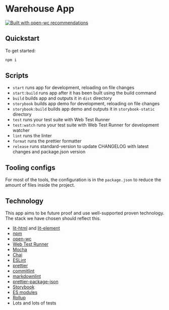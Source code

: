 # Warehouse App

[![Built with open-wc recommendations](https://img.shields.io/badge/built%20with-open--wc-blue.svg)](https://github.com/open-wc)

## Quickstart

To get started:

```bash
npm i
```

## Scripts

- `start` runs app for development, reloading on file changes
- `start:build` runs app after it has been built using the build command
- `build` builds app and outputs it in `dist` directory
- `storybook` builds app demo for development, reloading on file changes
- `storybook:build` builds app demo and outputs it in `storybook-static` directory
- `test` runs your test suite with Web Test Runner
- `test:watch` runs your test suite with Web Test Runner for development watcher
- `lint` runs the linter
- `format` runs the prettier formatter
- `release` runs standard-version to update CHANGELOG with latest changes and package.json version

## Tooling configs

For most of the tools, the configuration is in the `package.json` to reduce the amount of files inside the  project.

## Technology

This app aims to be future proof and use well-supported proven technology. The stack we have chosen should reflect this.

- [lit-html](https://lit-html.polymer-project.org) and [lit-element](https://lit-element.polymer-project.org)
- [npm](http://npmjs.com)
- [open-wc](https://open-wc.org)
- [Web Test Runner](https://modern-web.dev/docs/test-runner/overview/)
- [Mocha](https://mochajs.org)
- [Chai](https://www.chaijs.com)
- [ESLint](https://eslint.org)
- [prettier](https://prettier.io)
- [commitlint](https://commitlint.js.org/#/)
- [markdownlint](https://github.com/DavidAnson/markdownlint)
- [prettier-package-json](https://github.com/cameronhunter/prettier-package-json#readme)
- [Storybook](https://storybook.js.org)
- [ES modules](https://developer.mozilla.org/en-US/docs/Web/JavaScript/Reference/Statements/import)
- [Rollup](https://rollupjs.org/)
- Lots and lots of tests
